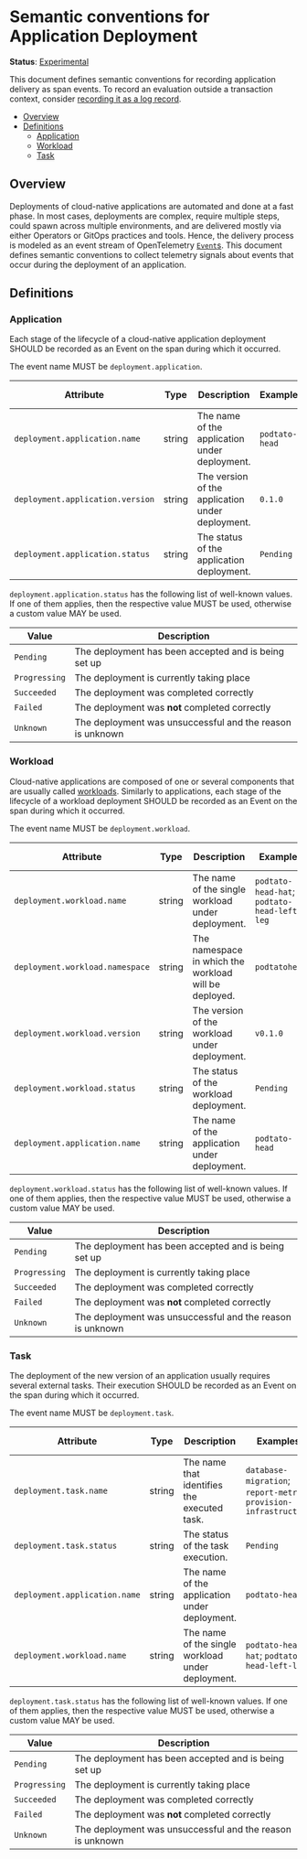 # Semantic conventions for Application Deployment

**Status**: [Experimental](../../document-status.md)

This document defines semantic conventions for recording application delivery as span events.
To record an evaluation outside a transaction context, consider
[recording it as a log record](../../logs/semantic_conventions/deployment.md).

<!-- Re-generate TOC with `markdown-toc --no-first-h1 -i` -->

<!-- toc -->

- [Overview](#overview)
- [Definitions](#definitions)
  * [Application](#application)
  * [Workload](#workload)
  * [Task](#task)

<!-- tocstop -->

## Overview

Deployments of cloud-native applications are automated and done at a fast phase.
In most cases, deployments are complex, require multiple steps, could spawn across multiple environments,
and are delivered mostly via either Operators or GitOps practices and tools.
Hence, the delivery process is modeled as an event stream of OpenTelemetry [`Event`s](https://github.com/open-telemetry/opentelemetry-specification/blob/main/specification/trace/api.md#add-events).
This document defines semantic conventions to collect telemetry signals about events that occur during the
deployment of an application.

## Definitions

### Application

Each stage of the lifecycle of a cloud-native application deployment SHOULD be recorded as an Event on the span during
which it occurred.

<!-- semconv deployment.application -->
The event name MUST be `deployment.application`.

| Attribute  | Type | Description  | Examples  | Requirement Level |
|---|---|---|---|---|
| `deployment.application.name` | string | The name of the application under deployment. | `podtato-head` | Required |
| `deployment.application.version` | string | The version of the application under deployment. | `0.1.0` | Recommended |
| `deployment.application.status` | string | The status of the application deployment. | `Pending` | Recommended |

`deployment.application.status` has the following list of well-known values. If one of them applies, then the respective value MUST be used, otherwise a custom value MAY be used.

| Value  | Description |
|---|---|
| `Pending` | The deployment has been accepted and is being set up |
| `Progressing` | The deployment is currently taking place |
| `Succeeded` | The deployment was completed correctly |
| `Failed` | The deployment was **not** completed correctly |
| `Unknown` | The deployment was unsuccessful and the reason is unknown |
<!-- endsemconv -->

### Workload

Cloud-native applications are composed of one or several components that are usually called [workloads](https://kubernetes.io/docs/concepts/workloads/).
Similarly to applications, each stage of the lifecycle of a workload deployment SHOULD be recorded as an Event on the span during
which it occurred.

<!-- semconv deployment.workload -->
The event name MUST be `deployment.workload`.

| Attribute  | Type | Description  | Examples  | Requirement Level |
|---|---|---|---|---|
| `deployment.workload.name` | string | The name of the single workload under deployment. | `podtato-head-hat`; `podtato-head-left-leg` | Required |
| `deployment.workload.namespace` | string | The namespace in which the workload will be deployed. | `podtatohead` | Recommended |
| `deployment.workload.version` | string | The version of the workload under deployment. | `v0.1.0` | Recommended |
| `deployment.workload.status` | string | The status of the workload deployment. | `Pending` | Recommended |
| `deployment.application.name` | string | The name of the application under deployment. | `podtato-head` | Required |

`deployment.workload.status` has the following list of well-known values. If one of them applies, then the respective value MUST be used, otherwise a custom value MAY be used.

| Value  | Description |
|---|---|
| `Pending` | The deployment has been accepted and is being set up |
| `Progressing` | The deployment is currently taking place |
| `Succeeded` | The deployment was completed correctly |
| `Failed` | The deployment was **not** completed correctly |
| `Unknown` | The deployment was unsuccessful and the reason is unknown |
<!-- endsemconv -->

### Task

The deployment of the new version of an application usually requires several external tasks.
Their execution SHOULD be recorded as an Event on the span during which it occurred.

<!-- semconv deployment.task -->
The event name MUST be `deployment.task`.

| Attribute  | Type | Description  | Examples  | Requirement Level |
|---|---|---|---|---|
| `deployment.task.name` | string | The name that identifies the executed task. | `database-migration`; `report-metric`; `provision-infrastructure` | Required |
| `deployment.task.status` | string | The status of the task execution. | `Pending` | Recommended |
| `deployment.application.name` | string | The name of the application under deployment. | `podtato-head` | Required |
| `deployment.workload.name` | string | The name of the single workload under deployment. | `podtato-head-hat`; `podtato-head-left-leg` | Recommended |

`deployment.task.status` has the following list of well-known values. If one of them applies, then the respective value MUST be used, otherwise a custom value MAY be used.

| Value  | Description |
|---|---|
| `Pending` | The deployment has been accepted and is being set up |
| `Progressing` | The deployment is currently taking place |
| `Succeeded` | The deployment was completed correctly |
| `Failed` | The deployment was **not** completed correctly |
| `Unknown` | The deployment was unsuccessful and the reason is unknown |
<!-- endsemconv -->